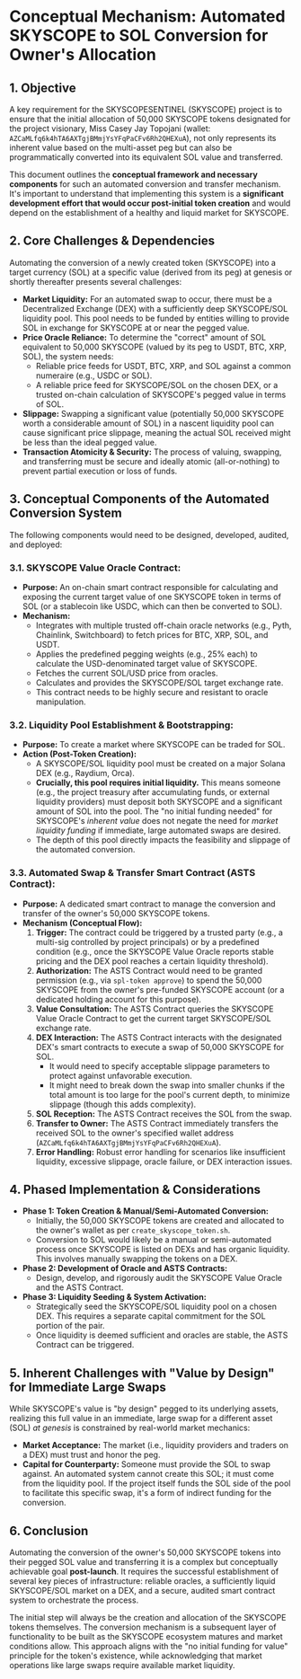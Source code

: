 # Conceptual Mechanism: Automated SKYSCOPE to SOL Conversion for Owner's Allocation

## 1. Objective

A key requirement for the SKYSCOPESENTINEL (SKYSCOPE) project is to ensure that the initial allocation of 50,000 SKYSCOPE tokens designated for the project visionary, Miss Casey Jay Topojani (wallet: `AZCaMLfq6k4hTA6AXTgjBMmjYsYFqPaCFv6Rh2QHEXuA`), not only represents its inherent value based on the multi-asset peg but can also be programmatically converted into its equivalent SOL value and transferred.

This document outlines the **conceptual framework and necessary components** for such an automated conversion and transfer mechanism. It's important to understand that implementing this system is a **significant development effort that would occur post-initial token creation** and would depend on the establishment of a healthy and liquid market for SKYSCOPE.

## 2. Core Challenges & Dependencies

Automating the conversion of a newly created token (SKYSCOPE) into a target currency (SOL) at a specific value (derived from its peg) at genesis or shortly thereafter presents several challenges:

*   **Market Liquidity:** For an automated swap to occur, there must be a Decentralized Exchange (DEX) with a sufficiently deep SKYSCOPE/SOL liquidity pool. This pool needs to be funded by entities willing to provide SOL in exchange for SKYSCOPE at or near the pegged value.
*   **Price Oracle Reliance:** To determine the "correct" amount of SOL equivalent to 50,000 SKYSCOPE (valued by its peg to USDT, BTC, XRP, SOL), the system needs:
    *   Reliable price feeds for USDT, BTC, XRP, and SOL against a common numeraire (e.g., USDC or SOL).
    *   A reliable price feed for SKYSCOPE/SOL on the chosen DEX, or a trusted on-chain calculation of SKYSCOPE's pegged value in terms of SOL.
*   **Slippage:** Swapping a significant value (potentially 50,000 SKYSCOPE worth a considerable amount of SOL) in a nascent liquidity pool can cause significant price slippage, meaning the actual SOL received might be less than the ideal pegged value.
*   **Transaction Atomicity & Security:** The process of valuing, swapping, and transferring must be secure and ideally atomic (all-or-nothing) to prevent partial execution or loss of funds.

## 3. Conceptual Components of the Automated Conversion System

The following components would need to be designed, developed, audited, and deployed:

### 3.1. SKYSCOPE Value Oracle Contract:
*   **Purpose:** An on-chain smart contract responsible for calculating and exposing the current target value of one SKYSCOPE token in terms of SOL (or a stablecoin like USDC, which can then be converted to SOL).
*   **Mechanism:**
    *   Integrates with multiple trusted off-chain oracle networks (e.g., Pyth, Chainlink, Switchboard) to fetch prices for BTC, XRP, SOL, and USDT.
    *   Applies the predefined pegging weights (e.g., 25% each) to calculate the USD-denominated target value of SKYSCOPE.
    *   Fetches the current SOL/USD price from oracles.
    *   Calculates and provides the SKYSCOPE/SOL target exchange rate.
    *   This contract needs to be highly secure and resistant to oracle manipulation.

### 3.2. Liquidity Pool Establishment & Bootstrapping:
*   **Purpose:** To create a market where SKYSCOPE can be traded for SOL.
*   **Action (Post-Token Creation):**
    *   A SKYSCOPE/SOL liquidity pool must be created on a major Solana DEX (e.g., Raydium, Orca).
    *   **Crucially, this pool requires initial liquidity.** This means someone (e.g., the project treasury after accumulating funds, or external liquidity providers) must deposit both SKYSCOPE and a significant amount of SOL into the pool. The "no initial funding needed" for SKYSCOPE's *inherent value* does not negate the need for *market liquidity funding* if immediate, large automated swaps are desired.
    *   The depth of this pool directly impacts the feasibility and slippage of the automated conversion.

### 3.3. Automated Swap & Transfer Smart Contract (ASTS Contract):
*   **Purpose:** A dedicated smart contract to manage the conversion and transfer of the owner's 50,000 SKYSCOPE tokens.
*   **Mechanism (Conceptual Flow):**
    1.  **Trigger:** The contract could be triggered by a trusted party (e.g., a multi-sig controlled by project principals) or by a predefined condition (e.g., once the SKYSCOPE Value Oracle reports stable pricing and the DEX pool reaches a certain liquidity threshold).
    2.  **Authorization:** The ASTS Contract would need to be granted permission (e.g., via `spl-token approve`) to spend the 50,000 SKYSCOPE from the owner's pre-funded SKYSCOPE account (or a dedicated holding account for this purpose).
    3.  **Value Consultation:** The ASTS Contract queries the SKYSCOPE Value Oracle Contract to get the current target SKYSCOPE/SOL exchange rate.
    4.  **DEX Interaction:** The ASTS Contract interacts with the designated DEX's smart contracts to execute a swap of 50,000 SKYSCOPE for SOL.
        *   It would need to specify acceptable slippage parameters to protect against unfavorable execution.
        *   It might need to break down the swap into smaller chunks if the total amount is too large for the pool's current depth, to minimize slippage (though this adds complexity).
    5.  **SOL Reception:** The ASTS Contract receives the SOL from the swap.
    6.  **Transfer to Owner:** The ASTS Contract immediately transfers the received SOL to the owner's specified wallet address (`AZCaMLfq6k4hTA6AXTgjBMmjYsYFqPaCFv6Rh2QHEXuA`).
    7.  **Error Handling:** Robust error handling for scenarios like insufficient liquidity, excessive slippage, oracle failure, or DEX interaction issues.

## 4. Phased Implementation & Considerations

*   **Phase 1: Token Creation & Manual/Semi-Automated Conversion:**
    *   Initially, the 50,000 SKYSCOPE tokens are created and allocated to the owner's wallet as per `create_skyscope_token.sh`.
    *   Conversion to SOL would likely be a manual or semi-automated process once SKYSCOPE is listed on DEXs and has organic liquidity. This involves manually swapping the tokens on a DEX.
*   **Phase 2: Development of Oracle and ASTS Contracts:**
    *   Design, develop, and rigorously audit the SKYSCOPE Value Oracle and the ASTS Contract.
*   **Phase 3: Liquidity Seeding & System Activation:**
    *   Strategically seed the SKYSCOPE/SOL liquidity pool on a chosen DEX. This requires a separate capital commitment for the SOL portion of the pair.
    *   Once liquidity is deemed sufficient and oracles are stable, the ASTS Contract can be triggered.

## 5. Inherent Challenges with "Value by Design" for Immediate Large Swaps

While SKYSCOPE's value is "by design" pegged to its underlying assets, realizing this full value in an immediate, large swap for a different asset (SOL) *at genesis* is constrained by real-world market mechanics:

*   **Market Acceptance:** The market (i.e., liquidity providers and traders on a DEX) must trust and honor the peg.
*   **Capital for Counterparty:** Someone must provide the SOL to swap against. An automated system cannot create this SOL; it must come from the liquidity pool. If the project itself funds the SOL side of the pool to facilitate this specific swap, it's a form of indirect funding for the conversion.

## 6. Conclusion

Automating the conversion of the owner's 50,000 SKYSCOPE tokens into their pegged SOL value and transferring it is a complex but conceptually achievable goal **post-launch**. It requires the successful establishment of several key pieces of infrastructure: reliable oracles, a sufficiently liquid SKYSCOPE/SOL market on a DEX, and a secure, audited smart contract system to orchestrate the process.

The initial step will always be the creation and allocation of the SKYSCOPE tokens themselves. The conversion mechanism is a subsequent layer of functionality to be built as the SKYSCOPE ecosystem matures and market conditions allow. This approach aligns with the "no initial funding for value" principle for the token's existence, while acknowledging that market operations like large swaps require available market liquidity.
